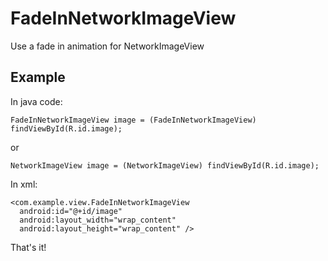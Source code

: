# FadeInNetworkImageView
Use a fade in animation for NetworkImageView

## Example

In java code:

    FadeInNetworkImageView image = (FadeInNetworkImageView) findViewById(R.id.image);

or

    NetworkImageView image = (NetworkImageView) findViewById(R.id.image);
  
In xml:

    <com.example.view.FadeInNetworkImageView
      android:id="@+id/image"
      android:layout_width="wrap_content"
      android:layout_height="wrap_content" />
      
That's it!
